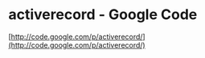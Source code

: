 <!--
id: 37739278
link: http://tumblr.atmos.org/post/37739278/activerecord-google-code
slug: activerecord-google-code
date: Mon Jun 09 2008 08:14:28 GMT-0700 (PDT)
publish: 2008-06-09
tags: 
title: activerecord - Google Code
-->


activerecord - Google Code
==========================

[http://code.google.com/p/activerecord/](http://code.google.com/p/activerecord/)

